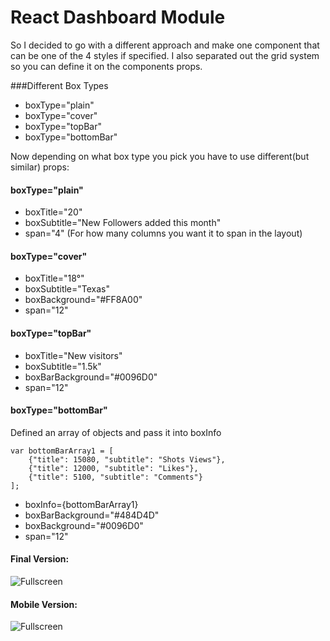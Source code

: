 # React Dashboard Module

So I decided to go with a different approach and make one component that can be one of the 4 styles if specified. I also separated out the grid system so you can define it on the components props.

###Different Box Types

- boxType="plain"
- boxType="cover"
- boxType="topBar"
- boxType="bottomBar"

Now depending on what box type you pick you have to use different(but similar) props:

#### boxType="plain"
- boxTitle="20"
- boxSubtitle="New Followers added this month"
- span="4" (For how many columns you want it to span in the layout)

#### boxType="cover"
- boxTitle="18&deg;"
- boxSubtitle="Texas"
- boxBackground="#FF8A00"
- span="12"

#### boxType="topBar"
- boxTitle="New visitors"
- boxSubtitle="1.5k"
- boxBarBackground="#0096D0"
- span="12"

#### boxType="bottomBar"
Defined an array of objects and pass it into boxInfo
```
var bottomBarArray1 = [
    {"title": 15080, "subtitle": "Shots Views"},
    {"title": 12000, "subtitle": "Likes"},
    {"title": 5100, "subtitle": "Comments"}
];
```
- boxInfo={bottomBarArray1}
- boxBarBackground="#484D4D"
- boxBackground="#0096D0"
- span="12"


#### Final Version:
![Fullscreen](http://i.imgur.com/ArivrMq.png?1)

#### Mobile Version:
![Fullscreen](http://i.imgur.com/0nkpKM0.png?1)
